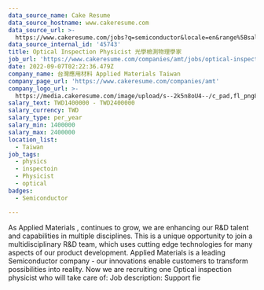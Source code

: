 ```yaml
---
data_source_name: Cake Resume
data_source_hostname: www.cakeresume.com
data_source_url: >-
  https://www.cakeresume.com/jobs?q=semiconductor&locale=en&range%5Bsalary_range%5D%5Bmin%5D=1000000
data_source_internal_id: '45743'
title: Optical Inspection Physicist 光學檢測物理學家
job_url: 'https://www.cakeresume.com/companies/amt/jobs/optical-inspection-physicist'
date: 2022-09-07T02:22:36.479Z
company_name: 台灣應用材料 Applied Materials Taiwan
company_page_url: 'https://www.cakeresume.com/companies/amt'
company_logo_url: >-
  https://media.cakeresume.com/image/upload/s--2k5n8oU4--/c_pad,fl_png8,h_200,w_200/v1660726541/smmejxun3qvfz9mozepa.png
salary_text: TWD1400000 - TWD2400000
salary_currency: TWD
salary_type: per_year
salary_min: 1400000
salary_max: 2400000
location_list:
  - Taiwan
job_tags:
  - physics
  - inspectoin
  - Physicist
  - optical
badges:
  - Semiconductor

---
```


As Applied Materials , continues to grow, we are enhancing our R&D talent and capabilities in multiple disciplines. This is a unique opportunity to join a multidisciplinary R&D team, which uses cutting edge technologies for many aspects of our product development. Applied Materials is a leading Semiconductor company - our innovations enable customers to transform possibilities into reality. Now we are recruiting one Optical inspection physicist who will take care of: Job description: Support fie